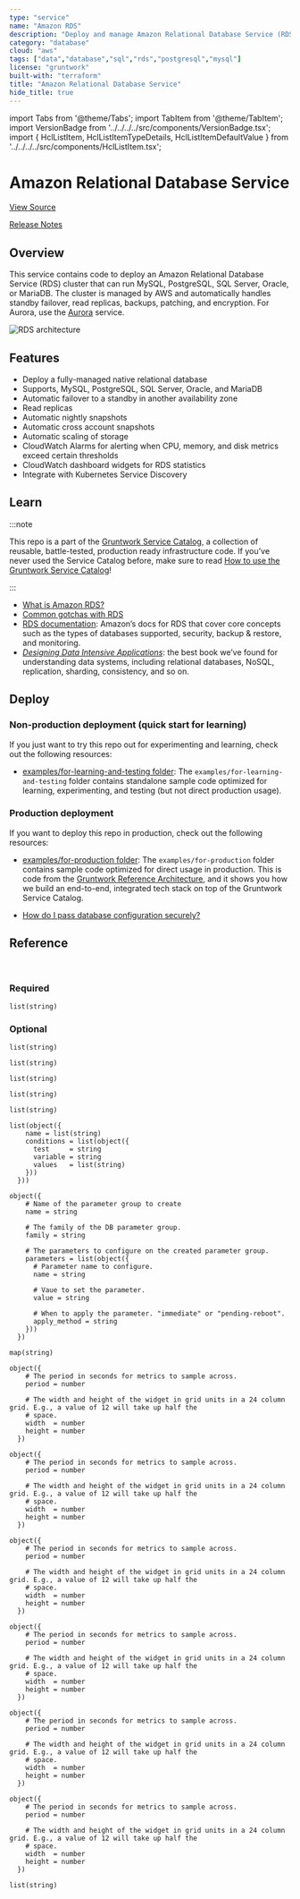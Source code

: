 ```yaml
---
type: "service"
name: "Amazon RDS"
description: "Deploy and manage Amazon Relational Database Service (RDS)."
category: "database"
cloud: "aws"
tags: ["data","database","sql","rds","postgresql","mysql"]
license: "gruntwork"
built-with: "terraform"
title: "Amazon Relational Database Service"
hide_title: true
---
```


import Tabs from '@theme/Tabs';
import TabItem from '@theme/TabItem';
import VersionBadge from '../../../../src/components/VersionBadge.tsx';
import { HclListItem, HclListItemTypeDetails, HclListItemDefaultValue } from '../../../../src/components/HclListItem.tsx';

<VersionBadge version="0.85.0" lastModifiedVersion="0.85.0"/>

# Amazon Relational Database Service


<a href="https://github.com/gruntwork-io/terraform-aws-service-catalog/tree/master/modules/data-stores/rds" className="link-button">View Source</a>

<a href="https://github.com/gruntwork-io/terraform-aws-service-catalog/releases?q=data-stores%2Frds" className="link-button" title="Release notes for only the service catalog versions which impacted this service.">Release Notes</a>

## Overview

This service contains code to deploy an Amazon Relational Database Service (RDS) cluster that can run MySQL, PostgreSQL,
SQL Server, Oracle, or MariaDB. The cluster is managed by AWS and automatically handles standby failover, read replicas,
backups, patching, and encryption. For Aurora, use the [Aurora](https://github.com/gruntwork-io/terraform-aws-service-catalog/tree/master/modules/data-stores/aurora/) service.

![RDS architecture](/img/reference/services/data-storage/rds-architecture.png)

## Features

*   Deploy a fully-managed native relational database
*   Supports, MySQL, PostgreSQL, SQL Server, Oracle, and MariaDB
*   Automatic failover to a standby in another availability zone
*   Read replicas
*   Automatic nightly snapshots
*   Automatic cross account snapshots
*   Automatic scaling of storage
*   CloudWatch Alarms for alerting when CPU, memory, and disk metrics exceed certain thresholds
*   CloudWatch dashboard widgets for RDS statistics
*   Integrate with Kubernetes Service Discovery

## Learn

:::note

This repo is a part of the [Gruntwork Service Catalog](https://github.com/gruntwork-io/terraform-aws-service-catalog/),
a collection of reusable, battle-tested, production ready infrastructure code.
If you’ve never used the Service Catalog before, make sure to read
[How to use the Gruntwork Service Catalog](https://docs.gruntwork.io/reference/services/intro/overview)!

:::

*   [What is Amazon RDS?](https://github.com/gruntwork-io/terraform-aws-data-storage/blob/master/modules/rds/core-concepts.md#what-is-amazon-rds)
*   [Common gotchas with RDS](https://github.com/gruntwork-io/terraform-aws-data-storage/blob/master/modules/rds/core-concepts.md#common-gotchas)
*   [RDS documentation](https://docs.aws.amazon.com/AmazonRDS/latest/UserGuide/Welcome.html): Amazon’s docs for RDS that
    cover core concepts such as the types of databases supported, security, backup & restore, and monitoring.
*   *[Designing Data Intensive Applications](https://dataintensive.net)*: the best book we’ve found for understanding data
    systems, including relational databases, NoSQL, replication, sharding, consistency, and so on.

## Deploy

### Non-production deployment (quick start for learning)

If you just want to try this repo out for experimenting and learning, check out the following resources:

*   [examples/for-learning-and-testing folder](https://github.com/gruntwork-io/terraform-aws-service-catalog/tree/master/examples/for-learning-and-testing): The
    `examples/for-learning-and-testing` folder contains standalone sample code optimized for learning, experimenting, and
    testing (but not direct production usage).

### Production deployment

If you want to deploy this repo in production, check out the following resources:

*   [examples/for-production folder](https://github.com/gruntwork-io/terraform-aws-service-catalog/tree/master/examples/for-production): The `examples/for-production` folder contains sample code
    optimized for direct usage in production. This is code from the
    [Gruntwork Reference Architecture](https://gruntwork.io/reference-architecture/), and it shows you how we build an
    end-to-end, integrated tech stack on top of the Gruntwork Service Catalog.

*   [How do I pass database configuration securely?](https://github.com/gruntwork-io/terraform-aws-service-catalog/tree/master/modules/data-stores/rds/core-concepts.md#how-do-i-pass-database-configuration-securely)

## Reference

<Tabs>
<TabItem value="inputs" label="Inputs" default>

<br/>

### Required

<HclListItem name="allocated_storage" description="The amount of storage space the DB should use, in GB." requirement="required" type="number">
</HclListItem>

<HclListItem name="engine_version" description="The version of var.engine to use (e.g. 8.0.17 for mysql)." requirement="required" type="string">
</HclListItem>

<HclListItem name="name" description="The name used to namespace all the RDS resources created by these templates, including the cluster and cluster instances (e.g. mysql-stage). Must be unique in this region. Must be a lowercase string." requirement="required" type="string">
</HclListItem>

<HclListItem name="subnet_ids" description="The list of IDs of the subnets in which to deploy RDS. The list must only contain subnets in <a href=#vpc_id><code>vpc_id</code></a>." requirement="required" type="list">
<HclListItemTypeDetails>

```hcl
list(string)
```

</HclListItemTypeDetails>
</HclListItem>

<HclListItem name="vpc_id" description="The ID of the VPC in which to deploy RDS." requirement="required" type="string">
</HclListItem>

### Optional

<HclListItem name="alarms_sns_topic_arns" description="The ARNs of SNS topics where CloudWatch alarms (e.g., for CPU, memory, and disk space usage) should send notifications. Also used for the alarms if the share snapshot backup job fails." requirement="optional" type="list">
<HclListItemTypeDetails>

```hcl
list(string)
```

</HclListItemTypeDetails>
<HclListItemDefaultValue defaultValue="[]"/>
</HclListItem>

<HclListItem name="allow_connections_from_cidr_blocks" description="The list of network CIDR blocks to allow network access to RDS from. One of <a href=#allow_connections_from_cidr_blocks><code>allow_connections_from_cidr_blocks</code></a> or <a href=#allow_connections_from_security_groups><code>allow_connections_from_security_groups</code></a> must be specified for the database to be reachable." requirement="optional" type="list">
<HclListItemTypeDetails>

```hcl
list(string)
```

</HclListItemTypeDetails>
<HclListItemDefaultValue defaultValue="[]"/>
</HclListItem>

<HclListItem name="allow_connections_from_security_groups" description="The list of IDs or Security Groups to allow network access to RDS from. All security groups must either be in the VPC specified by <a href=#vpc_id><code>vpc_id</code></a>, or a peered VPC with the VPC specified by <a href=#vpc_id><code>vpc_id</code></a>. One of <a href=#allow_connections_from_cidr_blocks><code>allow_connections_from_cidr_blocks</code></a> or <a href=#allow_connections_from_security_groups><code>allow_connections_from_security_groups</code></a> must be specified for the database to be reachable." requirement="optional" type="list">
<HclListItemTypeDetails>

```hcl
list(string)
```

</HclListItemTypeDetails>
<HclListItemDefaultValue defaultValue="[]"/>
</HclListItem>

<HclListItem name="allow_manage_key_permissions_with_iam" description="If true, both the CMK's Key Policy and IAM Policies (permissions) can be used to grant permissions on the CMK. If false, only the CMK's Key Policy can be used to grant permissions on the CMK. False is more secure (and generally preferred), but true is more flexible and convenient." requirement="optional" type="bool">
<HclListItemDefaultValue defaultValue="false"/>
</HclListItem>

<HclListItem name="apply_immediately" description="Specifies whether any cluster modifications are applied immediately, or during the next maintenance window. Note that cluster modifications may cause degraded performance or downtime." requirement="optional" type="bool">
<HclListItemDefaultValue defaultValue="false"/>
</HclListItem>

<HclListItem name="backup_job_alarm_period" description="How often, in seconds, the backup job is expected to run. This is the same as <a href=#schedule_expression><code>schedule_expression</code></a>, but unfortunately, Terraform offers no way to convert rate expressions to seconds. We add a CloudWatch alarm that triggers if the metric in <a href=#create_snapshot_cloudwatch_metric_namespace><code>create_snapshot_cloudwatch_metric_namespace</code></a> isn't updated within this time period, as that indicates the backup failed to run." requirement="optional" type="number">
<HclListItemDefaultValue defaultValue="3600"/>
</HclListItem>

<HclListItem name="backup_retention_period" description="How many days to keep backup snapshots around before cleaning them up. Must be 1 or greater to support read replicas." requirement="optional" type="number">
<HclListItemDefaultValue defaultValue="30"/>
</HclListItem>

<HclListItem name="backup_window" description="The daily time range during which automated backups are created (e.g. 04:00-09:00). Time zone is UTC. Performance may be degraded while a backup runs." requirement="optional" type="string">
<HclListItemDefaultValue defaultValue="06:00-07:00"/>
</HclListItem>

<HclListItem name="cmk_administrator_iam_arns" description="A list of IAM ARNs for users who should be given administrator access to this CMK (e.g. arn:aws:iam::<aws-account-id>:user/<iam-user-arn>). If this list is empty, and <a href=#kms_key_arn><code>kms_key_arn</code></a> is null, the ARN of the current user will be used." requirement="optional" type="list">
<HclListItemTypeDetails>

```hcl
list(string)
```

</HclListItemTypeDetails>
<HclListItemDefaultValue defaultValue="[]"/>
</HclListItem>

<HclListItem name="cmk_external_user_iam_arns" description="A list of IAM ARNs for users from external AWS accounts who should be given permissions to use this CMK (e.g. arn:aws:iam::<aws-account-id>:root)." requirement="optional" type="list">
<HclListItemTypeDetails>

```hcl
list(string)
```

</HclListItemTypeDetails>
<HclListItemDefaultValue defaultValue="[]"/>
</HclListItem>

<HclListItem name="cmk_user_iam_arns" description="A list of IAM ARNs for users who should be given permissions to use this CMK (e.g.  arn:aws:iam::<aws-account-id>:user/<iam-user-arn>). If this list is empty, and <a href=#kms_key_arn><code>kms_key_arn</code></a> is null, the ARN of the current user will be used." requirement="optional" type="list">
<HclListItemTypeDetails>

```hcl
list(object({
    name = list(string)
    conditions = list(object({
      test     = string
      variable = string
      values   = list(string)
    }))
  }))
```

</HclListItemTypeDetails>
<HclListItemDefaultValue defaultValue="[]"/>
</HclListItem>

<HclListItem name="create_custom_kms_key" description="If set to true, create a KMS CMK and use it to encrypt data on disk in the database. The permissions for this CMK will be assigned by the following variables: cmk_administrator_iam_arns, cmk_user_iam_arns, cmk_external_user_iam_arns, allow_manage_key_permissions." requirement="optional" type="bool">
<HclListItemDefaultValue defaultValue="false"/>
</HclListItem>

<HclListItem name="create_snapshot_cloudwatch_metric_namespace" description="The namespace to use for the CloudWatch metric we report every time a new RDS snapshot is created. We add a CloudWatch alarm on this metric to notify us if the backup job fails to run for any reason. Defaults to the cluster name." requirement="optional" type="string">
<HclListItemDefaultValue defaultValue="null"/>
</HclListItem>

<HclListItem name="custom_parameter_group" description="Configure a custom parameter group for the RDS DB. This will create a new parameter group with the given parameters. When null, the database will be launched with the default parameter group." requirement="optional" type="object">
<HclListItemTypeDetails>

```hcl
object({
    # Name of the parameter group to create
    name = string

    # The family of the DB parameter group.
    family = string

    # The parameters to configure on the created parameter group.
    parameters = list(object({
      # Parameter name to configure.
      name = string

      # Vaue to set the parameter.
      value = string

      # When to apply the parameter. "immediate" or "pending-reboot".
      apply_method = string
    }))
  })
```

</HclListItemTypeDetails>
<HclListItemDefaultValue defaultValue="null"/>
</HclListItem>

<HclListItem name="custom_tags" description="A map of custom tags to apply to the RDS Instance and the Security Group created for it. The key is the tag name and the value is the tag value." requirement="optional" type="map">
<HclListItemTypeDetails>

```hcl
map(string)
```

</HclListItemTypeDetails>
<HclListItemDefaultValue defaultValue="{}"/>
</HclListItem>

<HclListItem name="dashboard_cpu_usage_widget_parameters" description="Parameters for the cpu usage widget to output for use in a CloudWatch dashboard." requirement="optional" type="object">
<HclListItemTypeDetails>

```hcl
object({
    # The period in seconds for metrics to sample across.
    period = number

    # The width and height of the widget in grid units in a 24 column grid. E.g., a value of 12 will take up half the
    # space.
    width  = number
    height = number
  })
```

</HclListItemTypeDetails>
<HclListItemDefaultValue defaultValue="{'height':6,'period':60,'width':8}"/>
</HclListItem>

<HclListItem name="dashboard_db_connections_widget_parameters" description="Parameters for the database connections widget to output for use in a CloudWatch dashboard." requirement="optional" type="object">
<HclListItemTypeDetails>

```hcl
object({
    # The period in seconds for metrics to sample across.
    period = number

    # The width and height of the widget in grid units in a 24 column grid. E.g., a value of 12 will take up half the
    # space.
    width  = number
    height = number
  })
```

</HclListItemTypeDetails>
<HclListItemDefaultValue defaultValue="{'height':6,'period':60,'width':8}"/>
</HclListItem>

<HclListItem name="dashboard_disk_space_widget_parameters" description="Parameters for the available disk space widget to output for use in a CloudWatch dashboard." requirement="optional" type="object">
<HclListItemTypeDetails>

```hcl
object({
    # The period in seconds for metrics to sample across.
    period = number

    # The width and height of the widget in grid units in a 24 column grid. E.g., a value of 12 will take up half the
    # space.
    width  = number
    height = number
  })
```

</HclListItemTypeDetails>
<HclListItemDefaultValue defaultValue="{'height':6,'period':60,'width':8}"/>
</HclListItem>

<HclListItem name="dashboard_memory_widget_parameters" description="Parameters for the available memory widget to output for use in a CloudWatch dashboard." requirement="optional" type="object">
<HclListItemTypeDetails>

```hcl
object({
    # The period in seconds for metrics to sample across.
    period = number

    # The width and height of the widget in grid units in a 24 column grid. E.g., a value of 12 will take up half the
    # space.
    width  = number
    height = number
  })
```

</HclListItemTypeDetails>
<HclListItemDefaultValue defaultValue="{'height':6,'period':60,'width':8}"/>
</HclListItem>

<HclListItem name="dashboard_read_latency_widget_parameters" description="Parameters for the read latency widget to output for use in a CloudWatch dashboard." requirement="optional" type="object">
<HclListItemTypeDetails>

```hcl
object({
    # The period in seconds for metrics to sample across.
    period = number

    # The width and height of the widget in grid units in a 24 column grid. E.g., a value of 12 will take up half the
    # space.
    width  = number
    height = number
  })
```

</HclListItemTypeDetails>
<HclListItemDefaultValue defaultValue="{'height':6,'period':60,'width':8}"/>
</HclListItem>

<HclListItem name="dashboard_write_latency_widget_parameters" description="Parameters for the read latency widget to output for use in a CloudWatch dashboard." requirement="optional" type="object">
<HclListItemTypeDetails>

```hcl
object({
    # The period in seconds for metrics to sample across.
    period = number

    # The width and height of the widget in grid units in a 24 column grid. E.g., a value of 12 will take up half the
    # space.
    width  = number
    height = number
  })
```

</HclListItemTypeDetails>
<HclListItemDefaultValue defaultValue="{'height':6,'period':60,'width':8}"/>
</HclListItem>

<HclListItem name="db_config_secrets_manager_id" description="The friendly name or ARN of an AWS Secrets Manager secret that contains database configuration information in the format outlined by this document: https://docs.aws.amazon.com/secretsmanager/latest/userguide/best-practices.html. The engine, username, password, dbname, and port fields must be included in the JSON. Note that even with this precaution, this information will be stored in plaintext in the Terraform state file! See the following blog post for more details: https://blog.gruntwork.io/a-comprehensive-guide-to-managing-secrets-in-your-terraform-code-1d586955ace1. If you do not wish to use Secrets Manager, leave this as null, and use the master_username, master_password, db_name, engine, and port variables." requirement="optional" type="string">
<HclListItemDefaultValue defaultValue="null"/>
</HclListItem>

<HclListItem name="db_name" description="The name for your database of up to 8 alpha-numeric characters. If you do not provide a name, Amazon RDS will not create an empty database on the RDS instance. This can also be provided via AWS Secrets Manager. See the description of db_config_secrets_manager_id." requirement="optional" type="string">
<HclListItemDefaultValue defaultValue="null"/>
</HclListItem>

<HclListItem name="delete_automated_backups" description="Specifies whether to remove automated backups immediately after the DB instance is deleted" requirement="optional" type="bool">
<HclListItemDefaultValue defaultValue="true"/>
</HclListItem>

<HclListItem name="enable_cloudwatch_alarms" description="Set to true to enable several basic CloudWatch alarms around CPU usage, memory usage, and disk space usage. If set to true, make sure to specify SNS topics to send notifications to using <a href=#alarms_sns_topic_arn><code>alarms_sns_topic_arn</code></a>." requirement="optional" type="bool">
<HclListItemDefaultValue defaultValue="true"/>
</HclListItem>

<HclListItem name="enable_cloudwatch_metrics" description="When true, enable CloudWatch metrics for the manual snapshots created for the purpose of sharing with another account." requirement="optional" type="bool">
<HclListItemDefaultValue defaultValue="true"/>
</HclListItem>

<HclListItem name="enable_deletion_protection" description="Enable deletion protection on the RDS instance. If this is enabled, the database cannot be deleted prior to disabling" requirement="optional" type="bool">
<HclListItemDefaultValue defaultValue="false"/>
</HclListItem>

<HclListItem name="enable_perf_alarms" description="Set to true to enable alarms related to performance, such as read and write latency alarms. Set to false to disable those alarms if you aren't sure what would be reasonable perf numbers for your RDS set up or if those numbers are too unpredictable." requirement="optional" type="bool">
<HclListItemDefaultValue defaultValue="true"/>
</HclListItem>

<HclListItem name="enable_share_snapshot_cloudwatch_alarms" description="When true, enable CloudWatch alarms for the manual snapshots created for the purpose of sharing with another account. Only used if <a href=#share_snapshot_with_another_account><code>share_snapshot_with_another_account</code></a> is true." requirement="optional" type="bool">
<HclListItemDefaultValue defaultValue="true"/>
</HclListItem>

<HclListItem name="enabled_cloudwatch_logs_exports" description="List of log types to enable for exporting to CloudWatch logs. If omitted, no logs will be exported. Valid values (depending on engine): alert, audit, error, general, listener, slowquery, trace, postgresql (PostgreSQL) and upgrade (PostgreSQL)." requirement="optional" type="list">
<HclListItemTypeDetails>

```hcl
list(string)
```

</HclListItemTypeDetails>
<HclListItemDefaultValue defaultValue="[]"/>
</HclListItem>

<HclListItem name="engine" description="The DB engine to use (e.g. mysql). This can also be provided via AWS Secrets Manager. See the description of db_config_secrets_manager_id." requirement="optional" type="string">
<HclListItemDefaultValue defaultValue="null"/>
</HclListItem>

<HclListItem name="high_cpu_utilization_period" description="The period, in seconds, over which to measure the CPU utilization percentage." requirement="optional" type="number">
<HclListItemDefaultValue defaultValue="60"/>
</HclListItem>

<HclListItem name="high_cpu_utilization_threshold" description="Trigger an alarm if the DB instance has a CPU utilization percentage above this threshold." requirement="optional" type="number">
<HclListItemDefaultValue defaultValue="90"/>
</HclListItem>

<HclListItem name="high_read_latency_period" description="The period, in seconds, over which to measure the read latency." requirement="optional" type="number">
<HclListItemDefaultValue defaultValue="60"/>
</HclListItem>

<HclListItem name="high_read_latency_threshold" description="Trigger an alarm if the DB instance read latency (average amount of time taken per disk I/O operation), in seconds, is above this threshold." requirement="optional" type="number">
<HclListItemDefaultValue defaultValue="5"/>
</HclListItem>

<HclListItem name="high_write_latency_period" description="The period, in seconds, over which to measure the write latency." requirement="optional" type="number">
<HclListItemDefaultValue defaultValue="60"/>
</HclListItem>

<HclListItem name="high_write_latency_threshold" description="Trigger an alarm if the DB instance write latency (average amount of time taken per disk I/O operation), in seconds, is above this threshold." requirement="optional" type="number">
<HclListItemDefaultValue defaultValue="5"/>
</HclListItem>

<HclListItem name="iam_database_authentication_enabled" description="Specifies whether mappings of AWS Identity and Access Management (IAM) accounts to database accounts is enabled. Disabled by default." requirement="optional" type="bool">
<HclListItemDefaultValue defaultValue="false"/>
</HclListItem>

<HclListItem name="instance_type" description="The instance type to use for the db (e.g. db.t3.micro)" requirement="optional" type="string">
<HclListItemDefaultValue defaultValue="db.t3.micro"/>
</HclListItem>

<HclListItem name="kms_key_arn" description="The Amazon Resource Name (ARN) of an existing KMS customer master key (CMK) that will be used to encrypt/decrypt backup files. If you leave this blank, the default RDS KMS key for the account will be used. If you set <a href=#create_custom_kms_key><code>create_custom_kms_key</code></a> to true, this value will be ignored and a custom key will be created and used instead." requirement="optional" type="string">
<HclListItemDefaultValue defaultValue="null"/>
</HclListItem>

<HclListItem name="license_model" description="The license model to use for this DB. Check the docs for your RDS DB for available license models. Set to an empty string to use the default." requirement="optional" type="string">
<HclListItemDefaultValue defaultValue="null"/>
</HclListItem>

<HclListItem name="low_disk_space_available_period" description="The period, in seconds, over which to measure the available free disk space." requirement="optional" type="number">
<HclListItemDefaultValue defaultValue="60"/>
</HclListItem>

<HclListItem name="low_disk_space_available_threshold" description="Trigger an alarm if the amount of disk space, in Bytes, on the DB instance drops below this threshold." requirement="optional" type="number">
<HclListItemDefaultValue defaultValue="1000000000"/>
</HclListItem>

<HclListItem name="low_memory_available_period" description="The period, in seconds, over which to measure the available free memory." requirement="optional" type="number">
<HclListItemDefaultValue defaultValue="60"/>
</HclListItem>

<HclListItem name="low_memory_available_threshold" description="Trigger an alarm if the amount of free memory, in Bytes, on the DB instance drops below this threshold." requirement="optional" type="number">
<HclListItemDefaultValue defaultValue="100000000"/>
</HclListItem>

<HclListItem name="master_password" description="The value to use for the master password of the database. This can also be provided via AWS Secrets Manager. See the description of db_config_secrets_manager_id." requirement="optional" type="string">
<HclListItemDefaultValue defaultValue="null"/>
</HclListItem>

<HclListItem name="master_username" description="The value to use for the master username of the database. This can also be provided via AWS Secrets Manager. See the description of db_config_secrets_manager_id." requirement="optional" type="string">
<HclListItemDefaultValue defaultValue="null"/>
</HclListItem>

<HclListItem name="max_allocated_storage" description="When configured, the upper limit to which Amazon RDS can automatically scale the storage of the DB instance. Configuring this will automatically ignore differences to allocated_storage. Must be greater than or equal to allocated_storage or 0 to disable Storage Autoscaling." requirement="optional" type="number">
<HclListItemDefaultValue defaultValue="0"/>
</HclListItem>

<HclListItem name="multi_az" description="Specifies if a standby instance should be deployed in another availability zone. If the primary fails, this instance will automatically take over." requirement="optional" type="bool">
<HclListItemDefaultValue defaultValue="false"/>
</HclListItem>

<HclListItem name="num_read_replicas" description="The number of read replicas to deploy" requirement="optional" type="number">
<HclListItemDefaultValue defaultValue="0"/>
</HclListItem>

<HclListItem name="performance_insights_enabled" description="Specifies whether Performance Insights are enabled. Performance Insights can be enabled for specific versions of database engines. See https://aws.amazon.com/rds/performance-insights/ for more details." requirement="optional" type="bool">
<HclListItemDefaultValue defaultValue="false"/>
</HclListItem>

<HclListItem name="port" description="The port the DB will listen on (e.g. 3306). Alternatively, this can be provided via AWS Secrets Manager. See the description of db_config_secrets_manager_id." requirement="optional" type="number">
<HclListItemDefaultValue defaultValue="null"/>
</HclListItem>

<HclListItem name="publicly_accessible" description="If you wish to make your database accessible from the public Internet, set this flag to true (WARNING: NOT RECOMMENDED FOR REGULAR USAGE!!). The default is false, which means the database is only accessible from within the VPC, which is much more secure. This flag MUST be false for serverless mode." requirement="optional" type="bool">
<HclListItemDefaultValue defaultValue="false"/>
</HclListItem>

<HclListItem name="replica_backup_retention_period" description="How many days to keep backup snapshots around before cleaning them up on the read replicas. Must be 1 or greater to support read replicas. 0 means disable automated backups." requirement="optional" type="number">
<HclListItemDefaultValue defaultValue="0"/>
</HclListItem>

<HclListItem name="share_snapshot_max_snapshots" description="The maximum number of snapshots to keep around for the purpose of cross account sharing. Once this number is exceeded, a lambda function will delete the oldest snapshots. Only used if <a href=#share_snapshot_with_another_account><code>share_snapshot_with_another_account</code></a> is true." requirement="optional" type="number">
<HclListItemDefaultValue defaultValue="30"/>
</HclListItem>

<HclListItem name="share_snapshot_schedule_expression" description="An expression that defines how often to run the lambda function to take snapshots for the purpose of cross account sharing. For example, cron(0 20 * * ? *) or rate(5 minutes). Required if <a href=#share_snapshot_with_another_account><code>share_snapshot_with_another_account</code></a> is true" requirement="optional" type="string">
<HclListItemDefaultValue defaultValue="null"/>
</HclListItem>

<HclListItem name="share_snapshot_with_account_id" description="The ID of the AWS Account that the snapshot should be shared with. Required if <a href=#share_snapshot_with_another_account><code>share_snapshot_with_another_account</code></a> is true." requirement="optional" type="string">
<HclListItemDefaultValue defaultValue="null"/>
</HclListItem>

<HclListItem name="share_snapshot_with_another_account" description="If set to true, take periodic snapshots of the RDS DB that should be shared with another account." requirement="optional" type="bool">
<HclListItemDefaultValue defaultValue="false"/>
</HclListItem>

<HclListItem name="skip_final_snapshot" description="Determines whether a final DB snapshot is created before the DB instance is deleted. Be very careful setting this to true; if you do, and you delete this DB instance, you will not have any backups of the data! You almost never want to set this to true, unless you are doing automated or manual testing." requirement="optional" type="bool">
<HclListItemDefaultValue defaultValue="false"/>
</HclListItem>

<HclListItem name="snapshot_identifier" description="If non-null, the RDS Instance will be restored from the given Snapshot ID. This is the Snapshot ID you'd find in the RDS console, e.g: rds:production-2015-06-26-06-05." requirement="optional" type="string">
<HclListItemDefaultValue defaultValue="null"/>
</HclListItem>

<HclListItem name="storage_encrypted" description="Specifies whether the DB instance is encrypted." requirement="optional" type="bool">
<HclListItemDefaultValue defaultValue="true"/>
</HclListItem>

<HclListItem name="too_many_db_connections_threshold" description="Trigger an alarm if the number of connections to the DB instance goes above this threshold." requirement="optional" type="number">
<HclListItemDefaultValue defaultValue="null"/>
</HclListItem>

</TabItem>
<TabItem value="outputs" label="Outputs">

<br/>

<HclListItem name="all_metric_widgets" description="A list of all the CloudWatch Dashboard metric widgets available in this module.">
</HclListItem>

<HclListItem name="db_name" description="The name of the empty database created on this RDS DB instance.">
</HclListItem>

<HclListItem name="metric_widget_rds_cpu_usage" description="A CloudWatch Dashboard widget that graphs CPU usage (percentage) on the RDS DB instance.">
</HclListItem>

<HclListItem name="metric_widget_rds_db_connections" description="A CloudWatch Dashboard widget that graphs the number of active database connections on the RDS DB Instance.">
</HclListItem>

<HclListItem name="metric_widget_rds_disk_space" description="A CloudWatch Dashboard widget that graphs available disk space (in bytes) on the RDS DB instance.">
</HclListItem>

<HclListItem name="metric_widget_rds_memory" description="A CloudWatch Dashboard widget that graphs available memory (in bytes) on the RDS DB instance.">
</HclListItem>

<HclListItem name="metric_widget_rds_read_latency" description="A CloudWatch Dashboard widget that graphs the average amount of time taken per disk I/O operation on reads.">
</HclListItem>

<HclListItem name="metric_widget_rds_write_latency" description="A CloudWatch Dashboard widget that graphs the average amount of time taken per disk I/O operation on writes.">
</HclListItem>

<HclListItem name="name" description="The name of the RDS DB instance.">
</HclListItem>

<HclListItem name="num_read_replicas" description="The number of read replicas for the RDS DB instance.">
</HclListItem>

<HclListItem name="port" description="The port of the RDS DB instance.">
</HclListItem>

<HclListItem name="primary_arn" description="The ARN of the RDS DB instance.">
</HclListItem>

<HclListItem name="primary_endpoint" description="The endpoint of the RDS DB instance that you can make requests to.">
</HclListItem>

<HclListItem name="primary_host" description="The host portion of the RDS DB instance endpoint. primary_endpoint is in the form '<host>:<port>', and this output returns just the host part.">
</HclListItem>

<HclListItem name="primary_id" description="The ID of the RDS DB instance.">
</HclListItem>

<HclListItem name="read_replica_arns" description="A list of ARNs of the RDS DB instance's read replicas.">
</HclListItem>

<HclListItem name="read_replica_endpoints" description="A list of endpoints of the RDS DB instance's read replicas.">
</HclListItem>

<HclListItem name="read_replica_ids" description="A list of IDs of the RDS DB instance's read replicas.">
</HclListItem>

<HclListItem name="security_group_id" description="The ID of the Security Group that controls access to the RDS DB instance.">
</HclListItem>

</TabItem>
</Tabs>


<!-- ##DOCS-SOURCER-START
{"sourcePlugin":"service-catalog-api","hash":"8f6ff08eb5a00b7a399224744cb48223"}
##DOCS-SOURCER-END -->
